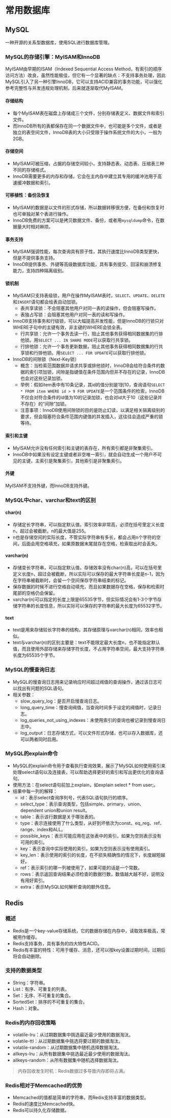 # 常用数据库

## MySQL
一种开源的关系型数据库，使用SQL进行数据库管理。

### MySQL的存储引擎：MyISAM和InnoDB
MyISAM由早期的ISAM（Indexed Sequential Access Method，有索引的顺序访问方法）改良，虽然性能极佳，但它有一个显著的缺点：不支持事务处理，因此MySQL引入了另一种引擎InnoDB，它可以支持ACID兼容的事务功能，可以强化参考完整性与并发违规处理机制，后来就逐渐取代MyISAM。

#### 存储结构
* 每个MyISAM表在磁盘上存储成三个文件，分别存储表定义、数据文件和索引文件。
* 而InnoDB所有的表都保存在同一个数据文件中，也可能是多个文件，或者是独立的表空间文件，InnoDB表的大小只受限于操作系统文件的大小，一般为2GB。

#### 存储空间
* MyISAM可被压缩，占据的存储空间较小，支持静态表、动态表、压缩表三种不同的存储格式。
* InnoDB需要更多的内存和存储，它会在主内存中建立其专用的缓冲池用于高速缓冲数据和索引。

#### 可移植性：备份及恢复
* MyISAM的数据是以文件的形式存储，所以数据转移很方便，在备份和恢复时也可单独对某个表进行操作。
* InnoDB免费的方案可以是拷贝数据文件、备份，或者用`mysqldump`命令，在数据量大时相对麻烦。

#### 事务支持
* MyISAM强调性能，每次查询具有原子性，其执行速度比InnoDB类型更快，但是不提供事务支持。
* InnoDB提供事务、外键等高级数据库功能，具有事务提交、回滚和崩溃修复能力，支持四种隔离级别。

#### 锁机制
* MyISAM只支持表级锁，用户在操作MyISAM表时，`SELECT`、`UPDATE`、`DELETE`和`INSERT`语句都会给表自动加锁。
    * 表共享读锁：不会阻塞其他用户对同一表的读操作，但会阻塞写操作。
    * 表独占写锁：会阻塞其他用户对同一表的读和写操作。
* InnoDB支持事务和行级锁，可以大幅提高并发性能，但是InnoDB的行锁只对WHERE子句中的主键有效，非主键的WHERE会锁全表。
    * 行共享锁：允许一个事务去读一行，阻止其他事务获得相同数据集的行排他锁。用`SELECT ... IN SHARE MODE`可以获取行共享锁。
    * 行排他锁：允许一个事务更新数据，阻止其他事务获得相同数据集的行共享锁和行排他锁。用`SELECT ... FOR UPDATE`可以获取行排他锁。
* InnoDB的间隙锁（Next-Key锁）
    * 概念：当检索范围数据并请求共享或排他锁时，InnoDB会给符合条件的数据的索引项加锁，间隙是指键值在条件范围内但并不存在的记录，InnoDB也会对这些记录加锁。
    * 举例：假如item表中有10条记录，其id的值分别是1到10，查询语句`SELECT * FROM item WHERE id > 9 FOR UPDATE`是一个范围条件的检索，InnoDB不仅会对符合条件的id值为10的记录加锁，也会对id大于10（这些记录并不存在）的“间隙”加锁。
    * 注意事项：InnoDB使用间隙锁的目的是防止幻读，以满足相关隔离级别的要求，但会阻塞符合条件范围内键值的并发插入，这往往会造成严重的锁等待。

#### 索引和主键
* MyISAM允许没有任何索引和主键的表存在，所有索引都是非聚集索引。
* InnoDB中如果没有设定主键或者非空唯一索引，就会自动生成一个用户不可见的主键，主索引是聚集索引，其他索引是非聚集索引。

#### 外键
MyISAM不支持外键，而InnoDB支持外键。

### MySQL中char、varchar和text的区别

#### char(n)
* 存储定长字符串，可以指定默认值，索引效率非常高，必须在括号里定义长度n，超过会被截断，n的最大值是255。
* n也是存储空间的实际长度，不管实际字符串有多长，都会占用n个字符的空间，后面会用空格填充，如果原数据末尾就存在空格，检索取出时会丢失。

#### varchar(n)
* 存储变长字符串，可以指定默认值，存储效率没有char(n)高，可以在括号里定义长度n，超过会被截断，所以实际可以保存的最大字符串长度是n-1，因为在字符串被截断时，会留一个空间保存字符串结束的标记。
* 保存数据的时候不进行空格自动填充，而且如果数据存在空格，保存和检索时尾部的空格仍会保留。
* varchar(n)可以指定的长度上限是65535字节，但实际情况会有1-3个字节存储字符串的长度信息，所以实际可以保存的字符串的最大长度为65532字节。

#### text 
* text是用来存储较长字符串的结构，其存储原理与varchar(n)相同，效率也相似。
* text与varchar(n)的区别主要是：text不能限定最大长度n，也不能指定默认值，而且使用外部存储来存储字符长度，不占用字符串空间，最大支持字符串长度为65535个字节。

### MySQL的慢查询日志
* MySQL的慢查询日志用来记录响应时间超过阀值的查询操作，通过该日志可以找出有问题的SQL语句。
* 相关参数：
    * slow_query_log：是否开启慢查询日志。
    * long_query_time：慢查询阀值，当查询时间多于设定的阀值时，记录日志。
    * log_queries_not_using_indexes：未使用索引的查询也被记录到慢查询日志中。
    * log_output：日志存储方式，可以文件形式存储，也可以存入数据库，还可以两者同时启用。

### MySQL的explain命令
* MySQL的explain命令用于查看执行查询效果，展示了MySQL如何使用索引来处理select语句以及连接表，可以帮助选择更好的索引和写出更优化的查询语句。
* 使用方法：在select语句前加上explain，如explain select * from user;。
* 结果中每一列的解释：
    * id：表示select查询序列号，代表SQL语句执行的顺序。
    * select_type：表示查询类型，包括simple、primary、union、dependent union和union result。
    * table：表示该行数据是关于哪张表的。
    * type：表示连接使用了什么类型，从好到坏依次为const、eq_reg、ref、range、index和ALL。
    * possible_keys：表示可能应用在这张表中的索引，如果为空则表示没有可用的索引。
    * key：表示查询中实际使用的索引，如果为空则表示没有使用索引。
    * key_len：表示使用的索引的长度，在不损失精确性的情况下，长度越短越好。
    * ref：表示索引的哪一列被使用了，如果可能的话是一个常数。
    * rows：表示返回查询结果必须检查的数据行数，数值越大越不好，说明没有用好索引。
    * extra：表示MySQL如何解析查询的额外信息。

## Redis

### 概述
* Redis是一个key-value存储系统，它的数据存储在内存中，读取效率极高，常被用作缓存。
* Redis支持事务，具有事务的四大特性ACID。
* Redis有丰富的特性：可用于缓存、消息，还可以按key设置过期时间，过期后将会自动删除。

### 支持的数据类型
* String：字符串。
* List：有序、可重复的列表。
* Set：无序、不可重复的集合。
* SortedSet：排序的不可重复的集合。
* Hash：对象。

### Redis的内存回收策略
* volatile-lru：从过期数据集中挑选最近最少使用的数据淘汰。
* volatile-ttl：从过期数据集中挑选将要过期的数据淘汰。
* volatile-random：从过期数据集中随机选择数据淘汰。
* allkeys-lru：从所有数据集中挑选最近最少使用的数据淘汰。
* allkeys-random：从所有数据集中随机选择数据淘汰。

> 内存回收发生时机：Redis数据过多导致内存即将占满。

### Redis相对于Memcached的优势
* Memcached的值都是简单的字符串，而Redis支持丰富的数据类型。
* Redis的速度比Memcached快。
* Redis可以持久化存储数据。

